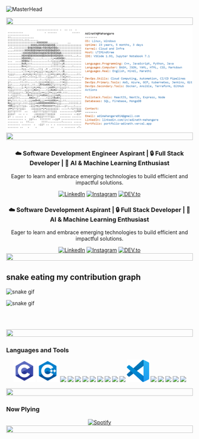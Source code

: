
<!--MasterHead-->
![MasterHead](https://user-images.githubusercontent.com/10498744/210012254-234538ff-d198-48aa-8964-37e6fd45d227.gif)

<img src="https://i.imgur.com/dBaSKWF.gif" height="20" width="100%">


<a href="https://github.com/Sarthakjanrao07/sarthakjanrao">
  <picture>
    <source media="(prefers-color-scheme: dark)" srcset="Slide2.PNG">
    <img alt="Andrew Grant's GitHub Profile README" src="Slide1.PNG">
  </picture>
</a>

<img src="https://i.imgur.com/dBaSKWF.gif" height="20" width="100%">

<h3 align="center"> ☁️ Software Development Engineer Aspirant | 🔒 Full Stack Developer | 🚀 AI & Machine Learning Enthusiast </h3>
<p align = "Center">Eager to learn and embrace emerging technologies to build efficient and impactful solutions.</p>
<p align="center">
<a href="https://www.linkedin.com/in/sarthak-janrao/" target="_blank"><img src="https://img.shields.io/badge/LinkedIn-%230077B5.svg?&style=flat-square&logo=linkedin&logoColor=white" alt="LinkedIn"></a>
<a href="https://www.instagram.com/Sarthakjanrao07/" target="_blank"><img src="https://img.shields.io/badge/Instagram-%23E4405F.svg?&style=flat-square&logo=instagram&logoColor=white" alt="Instagram"></a>
<!-- <a href="https://x.com/adimahangare" target="_blank"><img src="https://img.shields.io/twitter/follow/adimahangare" alt="Twitter"></a> -->
<!-- <a href="https://open.spotify.com/user/83gdkl8s76ryshcbdx4hda60g?si=yx2onNgbR1-n1lqBTEhIxQ" target="_blank"><img src="https://img.shields.io/badge/Spotify-%231ED760.svg?&style=flat-square&logo=spotify&logoColor=white" alt="Spotify"></a> -->
<a href="https://portfolio-zeta-pearl-57.vercel.app/" target="_blank"><img src="https://img.shields.io/badge/DEV-%230A0A0A.svg?&style=flat-square&logo=DEV.to&logoColor=white" alt="DEV.to"></a>

<h3 align="center"> ☁️ Software Development Aspirant | 🔒 Full Stack Developer | 🚀 AI & Machine Learning Enthusiast </h3>
<p align = "Center">Eager to learn and embrace emerging technologies to build efficient and impactful solutions.</p>
<p align="center">
<a href="https://www.linkedin.com/in/sarthak-janrao/" target="_blank"><img src="https://img.shields.io/badge/LinkedIn-%230077B5.svg?&style=flat-square&logo=linkedin&logoColor=white" alt="LinkedIn"></a>
<a href="https://www.instagram.com/Sarthakjanrav07/" target="_blank"><img src="https://img.shields.io/badge/Instagram-%23E4405F.svg?&style=flat-square&logo=instagram&logoColor=white" alt="Instagram"></a>
<!-- <a href="https://x.com/adimahangare" target="_blank"><img src="https://img.shields.io/twitter/follow/adimahangare" alt="Twitter"></a> -->
<!-- <a href="https://open.spotify.com/user/83gdkl8s76ryshcbdx4hda60g?si=yx2onNgbR1-n1lqBTEhIxQ" target="_blank"><img src="https://img.shields.io/badge/Spotify-%231ED760.svg?&style=flat-square&logo=spotify&logoColor=white" alt="Spotify"></a> -->
<a href="https://portfolio-zeta-pearl-57.vercel.app/" target="_blank"><img src="https://img.shields.io/badge/DEV-%230A0A0A.svg?&style=flat-square&logo=DEV.to&logoColor=white" alt="DEV.to"></a>
  
<!--<a href="https://twitter.com/adimahangare" target="_blank"><img align="center" src="https://raw.githubusercontent.com/rahuldkjain/github-profile-readme-generator/master/src/images/icons/Social/twitter.svg" alt="@adimahangare" height="30" width="40" /></a>
<a href="https://www.linkedin.com/in/adinath-mahangare-0b211b1b8/" target="_blank"><img align="center" src="https://raw.githubusercontent.com/rahuldkjain/github-profile-readme-generator/master/src/images/icons/Social/linked-in-alt.svg" alt="www.linkedin.com/in/adinath-mahangare-0b211b1b8" height="30" width="40" /></a>
<a href="https://www.instagram.com/adinathm7/" target="_blank"><img align="center" src="https://raw.githubusercontent.com/rahuldkjain/github-profile-readme-generator/master/src/images/icons/Social/instagram.svg" alt="@_ad.914" height="30" width="40" /></a></p>-->

<!--📏LINE-->
<img src="https://i.imgur.com/dBaSKWF.gif" height="20" width="100%">

## snake eating my contribution graph

![snake gif](https://github.com/Sarthakjanrao07/sarthak-janrao/blob/output/github-contribution-grid-snake-dark.svg)

![snake gif](https://github.com/Sarthakjanrao07/sarthak-janrao/blob/output/github-contribution-grid-snake-dark.svg)

<br><br>

<!--📏LINE-->
<img src="https://i.imgur.com/dBaSKWF.gif" height="20" width="100%">

<!--Languages and Tools-->
<h3 align="left">Languages and Tools</h3>
<p align="center">
<img src="./assets/c.png" width="60">
<img src="./assets/cpp.png" width="60">
<img src="https://www.vectorlogo.zone/logos/python/python-icon.svg" width="60">
<img src="https://www.vectorlogo.zone/logos/mysql/mysql-icon.svg" width="60">
<img src="https://www.vectorlogo.zone/logos/firebase/firebase-icon.svg" width="60">
<img src="https://www.vectorlogo.zone/logos/w3_html5/w3_html5-icon.svg" width="60">
<img src="https://www.vectorlogo.zone/logos/w3_css/w3_css-icon.svg" width="60"> 
<img src="https://www.vectorlogo.zone/logos/reactjs/reactjs-icon.svg" width="60">
<img src="https://www.vectorlogo.zone/logos/linux/linux-icon.svg" width="60">
<img src="https://www.vectorlogo.zone/logos/microsoft/microsoft-icon.svg" width="60">
<img src="https://www.vectorlogo.zone/logos/github/github-icon.svg" width="60">
<img src="https://raw.githubusercontent.com/github/explore/80688e429a7d4ef2fca1e82350fe8e3517d3494d/topics/visual-studio-code/visual-studio-code.png" width="60">
<img src="https://www.vectorlogo.zone/logos/jenkins/jenkins-icon.svg" width="60">
<img src="https://www.vectorlogo.zone/logos/kubernetes/kubernetes-icon.svg" width="60">
<img src="https://www.vectorlogo.zone/logos/docker/docker-icon.svg" width="60">
<img src="https://www.vectorlogo.zone/logos/microsoft_azure/microsoft_azure-icon.svg" width="60">
<img src="https://www.vectorlogo.zone/logos/google_cloud/google_cloud-icon.svg" width="60">
  
</p>

<!--📏LINE-->
<img src="https://i.imgur.com/dBaSKWF.gif" height="20" width="100%">

<h3 align="left">Now Plying</h3>
<div align="center">

  <a href="https://open.spotify.com/artist/1mYsTxnqsietFxj1OgoGbG?si=qn3fxdP-Qiu-KW5vPbe-Ew">
    <img src="https://novatorem.bgstatic.vercel.app/api/spotify" alt="Spotify">
  </a>

<!--   <a href="https://open.spotify.com/artist/1mYsTxnqsietFxj1OgoGbG?si=qn3fxdP-Qiu-KW5vPbe-Ew">
    <img src="https://novatorem.bgstatic.vercel.app/api/spotify" alt="Spotify">
  </a> -->

</div>


<img src="https://i.imgur.com/dBaSKWF.gif" height="20" width="100%">


<!--Connect with me-->

